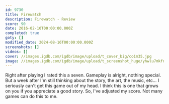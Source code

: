 ```yaml
---
id: 9730
title: Firewatch
description: Firewatch - Review
score: 90
date: 2016-02-10T00:00:00.000Z
completed: true
goty: []
modified_date: 2024-08-16T00:00:00.000Z
screenshots: []
videos: []
cover: //images.igdb.com/igdb/image/upload/t_cover_big/co1m35.jpg
image: //images.igdb.com/igdb/image/upload/t_screenshot_huge/yhwlu7mkfnaeyu34y56c.jpg
---
```

Right after playing I rated this a seven. Gameplay is alright, nothing special. But a week after I'm still thinking about the story, the art, the music, etc... I seriously can't get this game out of my head. I think this is one that grows on you if you appreciate a good story. So, I've adjusted my score. Not many games can do this to me.